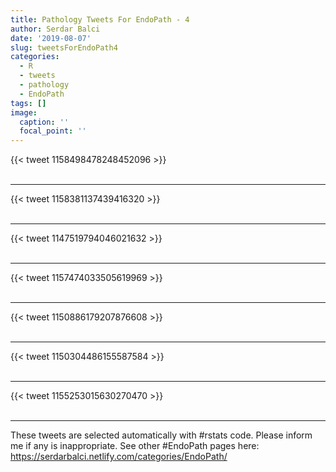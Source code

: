 ```yaml
---
title: Pathology Tweets For EndoPath - 4
author: Serdar Balci
date: '2019-08-07'
slug: tweetsForEndoPath4
categories:
  - R
  - tweets
  - pathology
  - EndoPath
tags: []
image:
  caption: ''
  focal_point: ''
---
```



{{< tweet 1158498478248452096 >}}
<br>
<br>
<hr>
{{< tweet 1158381137439416320 >}}
<br>
<br>
<hr>
{{< tweet 1147519794046021632 >}}
<br>
<br>
<hr>
{{< tweet 1157474033505619969 >}}
<br>
<br>
<hr>
{{< tweet 1150886179207876608 >}}
<br>
<br>
<hr>
{{< tweet 1150304486155587584 >}}
<br>
<br>
<hr>
{{< tweet 1155253015630270470 >}}
<br>
<br>
<hr>


These tweets are selected automatically with #rstats code. Please inform me if any is inappropriate.
See other #EndoPath pages here: https://serdarbalci.netlify.com/categories/EndoPath/
